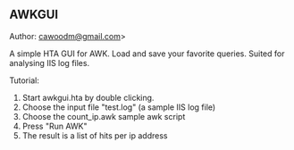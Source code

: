 
AWKGUI
------
Author: cawoodm@gmail.com>

A simple HTA GUI for AWK.
Load and save your favorite queries.
Suited for analysing IIS log files.

Tutorial:
1. Start awkgui.hta by double clicking.
2. Choose the input file "test.log" (a sample IIS log file)
3. Choose the count_ip.awk sample awk script
4. Press "Run AWK"
5. The result is a list of hits per ip address